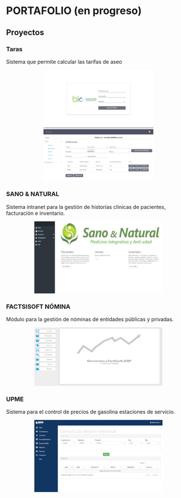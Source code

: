
# PORTAFOLIO (en progreso)

## Proyectos

### Taras

Sistema que permite calcular las tarifas de aseo 

<center>
  <img src="img/taras-login.JPG" alt="Login" width="300" />
  <img src="img/taras_multiusuarios.JPG" alt="MultiUsuarios" width="300"/>

</center>


### SANO & NATURAL

Sistema intranet para la gestión de historías clinicas de pacientes, facturación e inventario.

<center><img src="img/sanoynatural.jpg" alt="Sano & Natural" /></center>

### FACTSISOFT NÓMINA

Módulo para la gestión de nóminas de entidades públicas y privadas.

<center><img src="img/factsisoft.jpg" alt="FACTSISOFT Nómina" /></center>


### UPME

Sistema para el control de precios de gasolina estaciones de servicio.

<center><img src="img/upme.jpg" alt="UPME" /></center>
